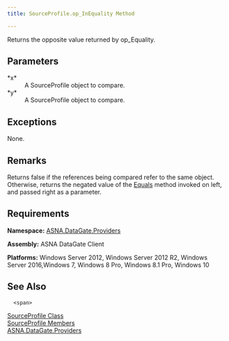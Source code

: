 ```yaml
---
title: SourceProfile.op_InEquality Method

---
```


Returns the opposite value returned by op_Equality.


## Parameters

<dl>
        <dt>
 *x* 
        </dt>
        <dd>A SourceProfile object to compare. </dd>
        <dt>
 *y* 
        </dt>
        <dd>A SourceProfile object to compare.
							</dd>
</dl>

## Exceptions

None.
## Remarks

Returns false if the references being compared refer to the same object. Otherwise, returns the negated value of the [Equals](source-profile-class-equals-method.html) method invoked on left, and passed right as a parameter. 
## Requirements

<strong style="FONT-WEIGHT: bold">Namespace:</strong> [ ASNA.DataGate.Providers](datagate-providers-namespace.html) 

**Assembly:** ASNA DataGate Client

**Platforms:** Windows Server 2012, Windows Server 2012 R2, Windows Server 2016,Windows 7, Windows 8 Pro, Windows 8.1 Pro, Windows 10
## See Also


      <span>
[SourceProfile Class](source-profile-class.html) <br />[
						SourceProfile Members](source-profile-members.html)<br />[ASNA.DataGate.Providers](datagate-providers-namespace.html)</span>

